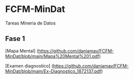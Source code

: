 # FCFM-MinDat
Tareas Mineria de Datos

## Fase  1

[Mapa  Mental] (https://github.com/danjamav/FCFM-MinDat/blob/main/Mapa%20Mental%201.pdf)

[Examen diagnostico] (https://github.com/danjamav/FCFM-MinDat/blob/main/Ex-Diagnostico_1872137.pdf)
